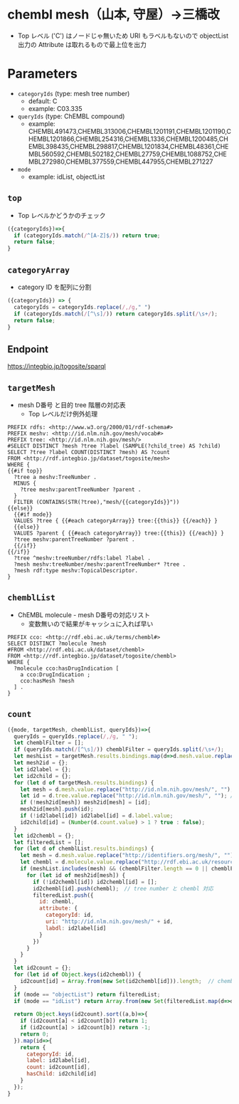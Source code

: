 # chembl mesh（山本, 守屋）→三橋改

* Top レベル ('C') はノードじゃ無いため URI もラベルもないので objectList 出力の Attribute は取れるもので最上位を出力

# Parameters

* `categoryIds` (type: mesh tree number)
  * default: C
  * example: C03.335
* `queryIds` (type: ChEMBL compound)
  * example: CHEMBL491473,CHEMBL313006,CHEMBL1201191,CHEMBL1201190,CHEMBL1201866,CHEMBL254316,CHEMBL1336,CHEMBL1200485,CHEMBL398435,CHEMBL298817,CHEMBL1201834,CHEMBL48361,CHEMBL560592,CHEMBL502182,CHEMBL27759,CHEMBL1088752,CHEMBL272980,CHEMBL377559,CHEMBL447955,CHEMBL271227
* `mode`
  * example: idList, objectList

## `top`
- Top レベルかどうかのチェック
```javascript
({categoryIds})=>{
  if (categoryIds.match(/^[A-Z]$/)) return true;
  return false;
}
```

## `categoryArray`
- category ID を配列に分割
```javascript
({categoryIds}) => {
  categoryIds = categoryIds.replace(/,/g," ")
  if (categoryIds.match(/[^\s]/)) return categoryIds.split(/\s+/);
  return false;
}
```

## Endpoint
https://integbio.jp/togosite/sparql

## `targetMesh`
- mesh D番号 と目的 tree 階層の対応表
  - Top レベルだけ例外処理
```sparql
PREFIX rdfs: <http://www.w3.org/2000/01/rdf-schema#>
PREFIX meshv: <http://id.nlm.nih.gov/mesh/vocab#>
PREFIX tree: <http://id.nlm.nih.gov/mesh/>
#SELECT DISTINCT ?mesh ?tree ?label (SAMPLE(?child_tree) AS ?child)
SELECT ?tree ?label COUNT(DISTINCT ?mesh) AS ?count
FROM <http://rdf.integbio.jp/dataset/togosite/mesh>
WHERE {
{{#if top}}
  ?tree a meshv:TreeNumber .
  MINUS { 
    ?tree meshv:parentTreeNumber ?parent .
  }
  FILTER (CONTAINS(STR(?tree),"mesh/{{categoryIds}}"))
{{else}}
  {{#if mode}}
  VALUES ?tree { {{#each categoryArray}} tree:{{this}} {{/each}} }
  {{else}}
  VALUES ?parent { {{#each categoryArray}} tree:{{this}} {{/each}} }
  ?tree meshv:parentTreeNumber ?parent .
  {{/if}}
{{/if}}
  ?tree ^meshv:treeNumber/rdfs:label ?label .
  ?mesh meshv:treeNumber/meshv:parentTreeNumber* ?tree .
  ?mesh rdf:type meshv:TopicalDescriptor.
}
```

## `chemblList`
- ChEMBL molecule - mesh D番号の対応リスト
  - 変数無いので結果がキャッシュに入れば早い
```sparql
PREFIX cco: <http://rdf.ebi.ac.uk/terms/chembl#> 
SELECT DISTINCT ?molecule ?mesh
#FROM <http://rdf.ebi.ac.uk/dataset/chembl>
FROM <http://rdf.integbio.jp/dataset/togosite/chembl>
WHERE {
  ?molecule cco:hasDrugIndication [
    a cco:DrugIndication ;
    cco:hasMesh ?mesh
  ] .
}
```

## `count`
```javascript
({mode, targetMesh, chemblList, queryIds})=>{
  queryIds = queryIds.replace(/,/g, " ");
  let chemblFilter = [];
  if (queryIds.match(/[^\s]/)) chemblFilter = queryIds.split(/\s+/); 
  let meshList = targetMesh.results.bindings.map(d=>d.mesh.value.replace("http://id.nlm.nih.gov/mesh/", ""));
  let mesh2id = {};
  let id2label = {};
  let id2child = {};
  for (let d of targetMesh.results.bindings) {
    let mesh = d.mesh.value.replace("http://id.nlm.nih.gov/mesh/", "");
    let id = d.tree.value.replace("http://id.nlm.nih.gov/mesh/", ""); // tree number
    if (!mesh2id[mesh]) mesh2id[mesh] = [id];
    mesh2id[mesh].push(id);
    if (!id2label[id]) id2label[id] = d.label.value;
    id2child[id] = (Number(d.count.value) > 1 ? true : false);
  }
  let id2chembl = {};
  let filteredList = [];
  for (let d of chemblList.results.bindings) {
    let mesh = d.mesh.value.replace("http://identifiers.org/mesh/", "");
    let chembl = d.molecule.value.replace("http://rdf.ebi.ac.uk/resource/chembl/molecule/", "");
    if (meshList.includes(mesh) && (chemblFilter.length == 0 || chemblFilter.includes(chembl))) {
      for (let id of mesh2id[mesh]) {
        if (!id2chembl[id]) id2chembl[id] = [];
        id2chembl[id].push(chembl);　// tree number と chembl 対応
        filteredList.push({
          id: chembl,
          attribute: {
            categoryId: id,
            uri: "http://id.nlm.nih.gov/mesh/" + id,
            labdl: id2label[id]
          }
        })
      }
    }
  }
  let id2count = {};
  for (let id of Object.keys(id2chembl)) {
    id2count[id] = Array.from(new Set(id2chembl[id])).length;  // chembl を unique してカウント
  }
  if (mode == "objectList") return filteredList;
  if (mode == "idList") return Array.from(new Set(filteredList.map(d=>d.id))); // chembl を unique
  
  return Object.keys(id2count).sort((a,b)=>{
    if (id2count[a] < id2count[b]) return 1;
    if (id2count[a] > id2count[b]) return -1;
    return 0;
  }).map(id=>{
    return {
      categoryId: id,
      label: id2label[id],
      count: id2count[id],
      hasChild: id2child[id]
    }
  });                        
}
```